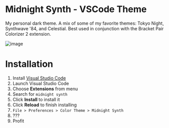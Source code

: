 # Midnight Synth - VSCode Theme

My personal dark theme. A mix of some of my favorite themes: Tokyo Night, Synthwave '84, and Celestial. Best used in conjunction with the Bracket Pair Colorizer 2 extension.



![image](https://user-images.githubusercontent.com/11874169/161438907-3c91c856-6ea0-47fe-a1e2-5daf90431973.png)


# Installation

1.  Install [Visual Studio Code](https://code.visualstudio.com/)
2.  Launch Visual Studio Code
3.  Choose **Extensions** from menu
4.  Search for `midnight synth`
5.  Click **Install** to install it
6.  Click **Reload** to finish installing
7.  `File > Preferences > Color Theme > Midnight Synth`
8.  ???
9.  Profit
